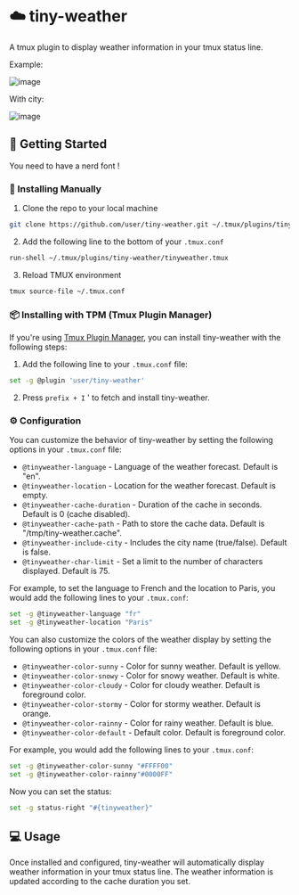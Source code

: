 # :cloud: tiny-weather

A tmux plugin to display weather information in your tmux status line.

Example:

![image](https://github.com/rachartier/tiny-weather/assets/2057541/4e612cb1-1de4-4603-8427-d69a70830513)


With city:

![image](https://github.com/rachartier/tiny-weather/assets/2057541/bb01019e-bbde-4ec8-b4c8-d38c7e643442)


## :rocket: Getting Started 

You need to have a nerd font !

### :wrench: Installing Manually

1. Clone the repo to your local machine
```sh
git clone https://github.com/user/tiny-weather.git ~/.tmux/plugins/tiny-weather
```
2. Add the following line to the bottom of your `.tmux.conf`
```sh
run-shell ~/.tmux/plugins/tiny-weather/tinyweather.tmux
```
3. Reload TMUX environment
```sh
tmux source-file ~/.tmux.conf
```

### :package: Installing with TPM (Tmux Plugin Manager) 

If you're using [Tmux Plugin Manager](https://github.com/tmux-plugins/tpm), you can install tiny-weather with the following steps:

1. Add the following line to your `.tmux.conf` file:
```sh
set -g @plugin 'user/tiny-weather'
```
2. Press `prefix + I` ' to fetch and install tiny-weather.

### :gear: Configuration

You can customize the behavior of tiny-weather by setting the following options in your `.tmux.conf` file:

- `@tinyweather-language` - Language of the weather forecast. Default is "en".
- `@tinyweather-location` - Location for the weather forecast. Default is empty.
- `@tinyweather-cache-duration` - Duration of the cache in seconds. Default is 0 (cache disabled).
- `@tinyweather-cache-path` - Path to store the cache data. Default is "/tmp/tiny-weather.cache".
- `@tinyweather-include-city` - Includes the city name (true/false). Default is false.
- `@tinyweather-char-limit` - Set a limit to the number of characters displayed. Default is 75.

For example, to set the language to French and the location to Paris, you would add the following lines to your `.tmux.conf`:

```sh
set -g @tinyweather-language "fr"
set -g @tinyweather-location "Paris"
```

You can also customize the colors of the weather display by setting the following options in your `.tmux.conf` file:

- `@tinyweather-color-sunny` - Color for sunny weather. Default is yellow.
- `@tinyweather-color-snowy` - Color for snowy weather. Default is white.
- `@tinyweather-color-cloudy` - Color for cloudy weather. Default is foreground color.
- `@tinyweather-color-stormy` - Color for stormy weather. Default is orange.
- `@tinyweather-color-rainny` - Color for rainy weather. Default is blue.
- `@tinyweather-color-default` - Default color. Default is foreground color.

For example, you would add the following lines to your `.tmux.conf`:

```sh
set -g @tinyweather-color-sunny "#FFFF00"
set -g @tinyweather-color-rainny"#0000FF"
```

Now you can set the status:

```sh
set -g status-right "#{tinyweather}"
```

## :computer: Usage

Once installed and configured, tiny-weather will automatically display weather information in your tmux status line. The weather information is updated according to the cache duration you set.

